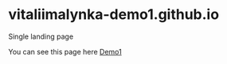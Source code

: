 # vitaliimalynka-demo1.github.io
Single landing page

You can see this page here [Demo1](https://vitaliimalynka.github.io/vitaliimalynka-demo1.github.io/)
